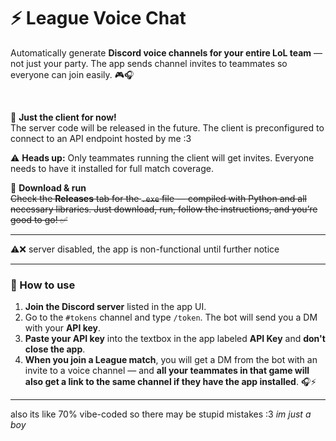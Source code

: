 # ⚡ League Voice Chat

Automatically generate **Discord voice channels for your entire LoL team** — not just your party. The app sends channel invites to teammates so everyone can join easily. 🎮🎧

<br>

🚀 **Just the client for now!**  
The server code will be released in the future. The client is preconfigured to connect to an API endpoint hosted by me :3

⚠️ **Heads up:** Only teammates running the client will get invites. Everyone needs to have it installed for full match coverage.
<br>

💾 **Download & run**  
~~Check the **Releases** tab for the `.exe` file — compiled with Python and all necessary libraries. Just download, run, follow the instructions, and you’re good to go! ✅~~
****

⚠️❌ server disabled, the app is non-functional until further notice

---

### 📝 How to use

1. **Join the Discord server** listed in the app UI.  
2. Go to the `#tokens` channel and type `/token`. The bot will send you a DM with your **API key**.  
3. **Paste your API key** into the textbox in the app labeled **API Key** and **don't close the app**.  
4. **When you join a League match**, you will get a DM from the bot with an invite to a voice channel — and **all your teammates in that game will also get a link to the same channel if they have the app installed**. 🎧⚡

---

also its like 70% vibe-coded so there may be stupid mistakes :3
*im just a boy*
